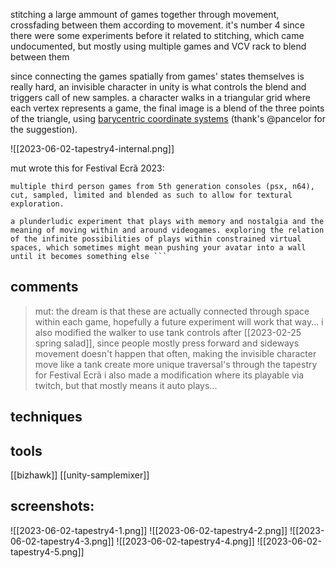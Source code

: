 stitching a large ammount of games together through movement, crossfading between them according to movement. 
it's number 4 since there were some experiments before it related to stitching, which came undocumented, but mostly using multiple games and VCV rack to blend between them

since connecting the games spatially from games' states themselves is really hard, an invisible character in unity is what controls the blend and triggers call of new samples. a character walks in a triangular grid where each vertex represents a game, the final image is a blend of the three points of the triangle, using [barycentric coordinate systems](https://en.wikipedia.org/wiki/Barycentric_coordinate_system) (thank's @pancelor for the suggestion).

![[2023-06-02-tapestry4-internal.png]]


mut wrote this for Festival Ecrã 2023: 
```
multiple third person games from 5th generation consoles (psx, n64), cut, sampled, limited and blended as such to allow for textural exploration.

a plunderludic experiment that plays with memory and nostalgia and the meaning of moving within and around videogames. exploring the relation of the infinite possibilities of plays within constrained virtual spaces, which sometimes might mean pushing your avatar into a wall until it becomes something else ```
```

## comments

> mut: the dream is that these are actually connected through space within each game, hopefully a future experiment will work that way...
> i also modified the walker to use tank controls after [[2023-02-25 spring salad]], since people mostly press forward and sideways movement doesn't happen that often, making the invisible character move like a tank create more unique traversal's through the tapestry
> for Festival Ecrã i also made a modification where its playable via twitch, but that mostly means it auto plays...


## techniques

## tools
[[bizhawk]]
[[unity-samplemixer]]


## screenshots:
![[2023-06-02-tapestry4-1.png]]
![[2023-06-02-tapestry4-2.png]]
![[2023-06-02-tapestry4-3.png]]
![[2023-06-02-tapestry4-4.png]]
![[2023-06-02-tapestry4-5.png]]
